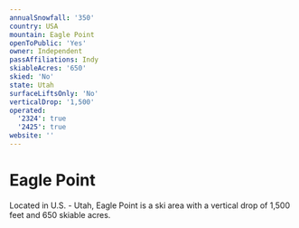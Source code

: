 ```yaml
---
annualSnowfall: '350'
country: USA
mountain: Eagle Point
openToPublic: 'Yes'
owner: Independent
passAffiliations: Indy
skiableAcres: '650'
skied: 'No'
state: Utah
surfaceLiftsOnly: 'No'
verticalDrop: '1,500'
operated:
  '2324': true
  '2425': true
website: ''
---
```



# Eagle Point

Located in U.S. - Utah, Eagle Point is a ski area with a vertical drop of 1,500 feet and 650 skiable acres.
